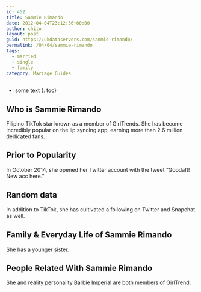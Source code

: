 ```yaml
---
id: 452
title: Sammie Rimando
date: 2012-04-04T23:12:56+00:00
author: chito
layout: post
guid: https://ukdataservers.com/sammie-rimando/
permalink: /04/04/sammie-rimando  
tags:
  - married
  - single
  - family
category: Mariage Guides
---
```


* some text
{: toc}


## Who is  Sammie Rimando
                  
                  
                  
Filipino TikTok star known as a member of GirlTrends. She has become incredibly popular on the lip syncing app, earning more than 2.6 million dedicated fans. 
                  
                
                
                
## Prior to Popularity 
                  
                  
                  
In October 2014, she opened her Twitter account with the tweet &#8220;Goodaft! New acc here.&#8221;
                  
                
                
                
## Random data 
                  
                  
                  
In addition to TikTok, she has cultivated a following on Twitter and Snapchat as well. 
                  
                
                
                
## Family & Everyday Life of Sammie Rimando
                  
                  
                  
She has a younger sister.
                  
                
                
                
## People Related With  Sammie Rimando
                  
                  
                  
She and reality personality Barbie Imperial are both members of GirlTrend.
                  
                
              
            
          
          
          
    
    
  
